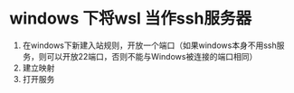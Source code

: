 # windows 下将wsl 当作ssh服务器

1. 在windows下新建入站规则，开放一个端口（如果windows本身不用ssh服务，则可以开放22端口，否则不能与Windows被连接的端口相同）
2. 建立映射
3. 打开服务

